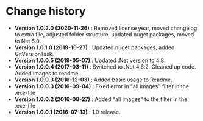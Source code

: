 # Change history

* **Version 1.0.2.0 (2020-11-26)** : Removed license year, moved changelog to extra file, adjusted folder structure, updated nuget packages, moved to Net 5.0.
* **Version 1.0.1.0 (2019-10-27)** : Updated nuget packages, added GitVersionTask.
* **Version 1.0.0.5 (2019-05-07)** : Updated .Net version to 4.8.
* **Version 1.0.0.4 (2017-03-11)** : Switched to .Net 4.6.2. Cleaned up code. Added images to readme.
* **Version 1.0.0.3 (2016-12-03)** : Added basic usage to Readme.
* **Version 1.0.0.3 (2016-09-04)** : Fixed error in "all images" filter in the .exe-file
* **Version 1.0.0.2 (2016-08-27)** : Added "all images" to the filter in the .exe-file
* **Version 1.0.0.1 (2016-07-13)** : 1.0 release.